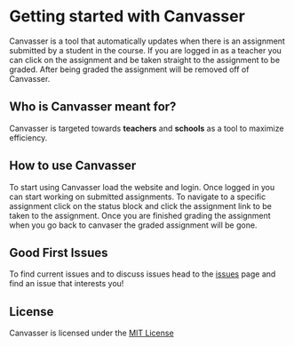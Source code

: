 # Getting started with Canvasser

Canvasser is a tool that automatically updates when there is an assignment submitted by a student in the course. If you are logged in as a teacher you can click on the assignment and be taken straight to the assignment to be graded. After being graded the assignment will be removed off of Canvasser.

## Who is Canvasser meant for?

Canvasser is targeted towards **teachers** and **schools** as a tool to maximize efficiency. 

## How to use Canvasser

To start using Canvasser load the website and login. Once logged in you can start working on submitted assignments. To navigate to a specific assignment click on the status block and click the assignment link to be taken to the assignment. Once you are finished grading the assignment when you go back to canvaser the graded assignment will be gone.

## Good First Issues

To find current issues and to discuss issues head to the [issues](https://github.com/Davis-Technical-College/CanvasAssistantBlazor/issues) page and find an issue that interests you!

## License

Canvasser is licensed under the [MIT License](https://github.com/Davis-Technical-College/CanvasAssistantBlazor/blob/master/LICENSE.txt)
